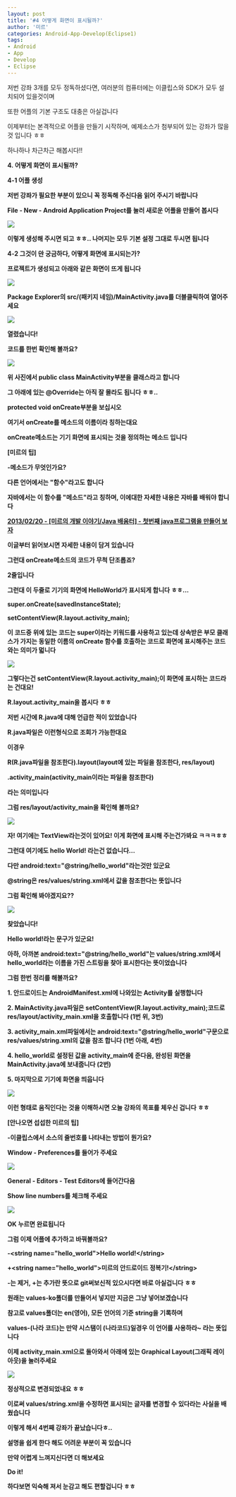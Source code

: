 ```yaml
---
layout: post
title: '#4 어떻게 화면이 표시될까?'
author: '미르'
categories: Android-App-Develop(Eclipse1)
tags:
- Android
- App
- Develop
- Eclipse
---
```



<script> location.href='https://cafe.naver.com/develoid/286273' ; </script>

<p>저번 강좌 3개를 모두 정독하셨다면, 여러분의 컴퓨터에는 이클립스와 SDK가 모두 설치되어 있을것이며</p><p>또한 어플의 기본 구조도 대충은 아실겁니다</p><p>이제부터는 본격적으로 어플을 만들기 시작하며, 예제소스가 첨부되어 있는 강좌가 많을것 입니다 ㅎㅎ</p><p>하나하나 차근차근 해봅시다!!</p><p><b></p><p><span><b>4.&nbsp;</b></span><span><b>어떻게 화면이 표시될까?</b></span></p><p><span>4-1 어플 생성</span></p><p>저번 강좌가 필요한 부분이 있으니 꼭 정독해 주신다음 읽어 주시기 바랍니다</p><p><b></p><p>File - New - Android Application Project를 눌러 새로운 어플을 만들어 봅시다</p><p><b></p><p><img src="https://dthumb-phinf.pstatic.net/?src=%22http%3A%2F%2Fcfile8.uf.tistory.com%2Fimage%2F2735944251F8D03D2C07DA%22&amp;type=cafe_wa740"></p><p>이렇게 생성해 주시면 되고 ㅎㅎ.. 나머지는 모두 기본 설정 그대로 두시면 됩니다</p><p><b></p><p><b></p><p><span>4-2 그것이&nbsp;<strike>안</strike>&nbsp;궁금하다, 어떻게 화면에 표시되는가?</span></p><p>프로젝트가 생성되고 아래와 같은 화면이 뜨게 됩니다</p><p><img src="https://dthumb-phinf.pstatic.net/?src=%22http%3A%2F%2Fcfile22.uf.tistory.com%2Fimage%2F267AFF4351F8D06334D701%22&amp;type=cafe_wa740"></p><p>Package Explorer의 src/(패키지 네임)/MainActivity.java를 더블클릭하여 열어주세요</p><p><img src="https://dthumb-phinf.pstatic.net/?src=%22http%3A%2F%2Fcfile7.uf.tistory.com%2Fimage%2F2302A44351F8D06334CC26%22&amp;type=cafe_wa740"></p><p>열렸습니다!</p><p>코드를 한번 확인해 볼까요?</p><p><img src="https://dthumb-phinf.pstatic.net/?src=%22http%3A%2F%2Fcfile9.uf.tistory.com%2Fimage%2F23239E4351F8D0641722EB%22&amp;type=cafe_wa740"></p><p>위 사진에서 public class MainActivity부분을 클래스라고 합니다</p><p>그 아래에 있는 @Override는 아직 잘 몰라도 됩니다 ㅎㅎ..</p><p>protected void onCreate부분을 보십시오</p><p></p><p>여기서 onCreate를 메소드의 이름이라 칭하는대요</p><p>onCreate메소드는 기기 화면에 표시되는 것을 정의하는 메소드 입니다</p><p><b></p><div><p>[미르의 팁]</p><p>-메소드가 무엇인가요?<b></p><p>다른 언어에서는 "함수"라고도 합니다</p><p>자바에서는 이 함수를 "메소드"라고 칭하며, 이에대한 자세한 내용은 자바를 배워야 합니다</p><p><b></p><p><a href="http://whdghks913.tistory.com/148">2013/02/20 - [미르의 개발 이야기/Java 배움터] - 첫번째 java프로그램을 만들어 보자</a></p><p><b></p><p>이글부터 읽어보시면 자세한 내용이 담겨 있습니다<b></p></div><p><b></p><p>그런대 onCreate메소드의 코드가 무척 단조롭죠?</p><p>2줄입니다<b></p><p>그런대 이 두줄로 기기의 화면에 HelloWorld가 표시되게 합니다 ㅎㅎ...</p><p><b></p><div><p>super.onCreate(savedInstanceState);</p><p>setContentView(R.layout.activity_main);<b></p></div><p>이 코드중 위에 있는 코드는 super이라는 키워드를 사용하고 있는데 상속받은 부모 클래스가 가지는 동일한 이름의 onCreate 함수를 호출하는 코드로 화면에 표시해주는 코드와는 의미가 멃니다<b></p><p><img src="https://dthumb-phinf.pstatic.net/?src=%22http%3A%2F%2Fcfile5.uf.tistory.com%2Fimage%2F26731B4551F8D2A114974F%22&amp;type=cafe_wa740"></p><p><b></p><p>그렇다는건 setContentView(<span>R.layout.activity_main</span><span>);이 화면에 표시하는 코드라는 건대요!</span></p><p>R.layout.activity_main을 봅시다 ㅎㅎ</p><p>저번 시간에 R.java에 대해 언급한 적이 있었습니다</p><p>R.java파일은 이런형식으로 조회가 가능한대요</p><p><b></p><p>이경우</p><div><p>R(R.java파일을 참조한다).layout(layout에 있는 파일을 참조한다, res/layout)</p><p>.activity_main(activity_main이라는 파일을 참조한다)</p></div><p>라는 의미입니다</p><p><b></p><p>그럼 res/layout/activity_main을 확인해 볼까요?</p><p><b></p><p><b></p><p><img src="https://dthumb-phinf.pstatic.net/?src=%22http%3A%2F%2Fcfile2.uf.tistory.com%2Fimage%2F2415A44B51F8D38512BEB2%22&amp;type=cafe_wa740"></p><p>자! 여기에는 TextView라는것이 있어요! 이게 화면에 표시해 주는건가봐요 ㅋㅋㅋㅎㅎ<b></p><p>그런대 여기에도 hello World! 라는건 없습니다...</p><p>다만&nbsp;android:text="@string/hello_world"라는것만 있군요</p><p><b></p><p>@string은 res/values/string.xml에서 값을 참조한다는 뜻입니다</p><p>그럼 확인해 봐야겠지요??</p><p><b></p><p><img src="https://dthumb-phinf.pstatic.net/?src=%22http%3A%2F%2Fcfile21.uf.tistory.com%2Fimage%2F240FC44751F8D43705F717%22&amp;type=cafe_wa740"></p><p>찾았습니다!</p><p>Hello world!라는 문구가 있군요!</p><p><span>아하, 아까본 android:text="@string/hello_world"는 values/string.xml에서 hello_world라는 이름을 가진 스트링을 찾아 표시한다는 뜻이었습니다</span></p><p><span><b></span></p><p><span>그럼 한번 정리를 해볼까요?</span></p><p><b></p><p></p><p>1. 안드로이드는 AndroidManifest.xml에 나와있는 Activity를 실행합니다<b></p><p>2. MainActivity.java파일은&nbsp;setContentView(R.layout.activity_main);코드로 res/layout/<span>activity_main.xml을 호출합니다 (1번 위, 3번)</span></p><p><span>3. activity_main.xml파일에서는 android:text="@string/hello_world"구문으로 res/values/string.xml의 값을 참조&nbsp;합니다 (1번 아래, 4번)</span></p><p>4. hello_world로 설정된 값을 activity_main에 준다음, 완성된 화면을 MainActivity.java에 보내줍니다 (2번)</p><p>5. 마지막으로 기기에 화면을 띄웁니다</p><p><b></p><p><img src="https://dthumb-phinf.pstatic.net/?src=%22http%3A%2F%2Fcfile21.uf.tistory.com%2Fimage%2F241D364051F8D68319ED1E%22&amp;type=cafe_wa740"></p><p>이런 형태로 움직인다는 것을 이해하시면 오늘 강좌의 목표를 체우신 겁니다 ㅎㅎ<b></p><p><b></p><div><p>[안나오면 섭섭한 미르의 팁]</p><p>-이클립스에서 소스의 줄번호를 나타내는 방법이 뭔가요?<b></p><p>Window - Preferences를 들어가 주세요</p><p><img src="https://dthumb-phinf.pstatic.net/?src=%22http%3A%2F%2Fcfile26.uf.tistory.com%2Fimage%2F2675463751F8D9AE1BE8F6%22&amp;type=cafe_wa740"></p><p>General - Editors - Test Editors에 들어간다음</p><p>Show line numbers를 체크해 주세요</p><p><img src="https://dthumb-phinf.pstatic.net/?src=%22http%3A%2F%2Fcfile29.uf.tistory.com%2Fimage%2F222CD73651F8D9120BD22C%22&amp;type=cafe_wa740"></p><p>OK 누르면 완료됩니다</p></div><p><b></p><p><b></p><p>그럼 이제 어플에 추가하고 바꿔볼까요?</p><p><b></p><div><p>-&lt;string name="hello_world"&gt;Hello world!&lt;/string&gt;</p><p>+&lt;string name="hello_world"&gt;미르의 안드로이드 정복기!&lt;/string&gt;<b></p></div><p><b></p><p>-는 제거, +는 추가란 뜻으로 git써보신적 있으시다면 바로 아실겁니다 ㅎㅎ</p><p><b></p><p>원래는 values-ko폴더를 만들어서 넣지만 지금은 그냥 넣어보겠습니다</p><p>참고로 values폴더는 en(영어), 모든 언어의 기준 string을 기록하며</p><p>values-(나라 코드)는 만약 시스탬이 (나라코드)일경우 이 언어를 사용하라~ 라는 뜻입니다</p><p><b></p><p>이제 activity_main.xml으로 돌아와서 아래에 있는 Graphical Layout(그래픽 레이아웃)을 눌러주세요</p><p><img src="https://dthumb-phinf.pstatic.net/?src=%22http%3A%2F%2Fcfile26.uf.tistory.com%2Fimage%2F240ABF3551F8DAA8303A6E%22&amp;type=cafe_wa740"></p><p>정상적으로 변경되었내요 ㅎㅎ</p><p><b></p><p>이로써 values/string.xml을 수정하면 표시되는 글자를 변경할 수 있다라는 사실을 배웠습니다</p><p><b></p><p><b></p><p>이렇게 해서 4번째 강좌가 끝났습니다ㅎ..</p><p>설명을 쉽게 한다 해도 어려운 부분이 꼭 있습니다</p><p>만약 어렵게 느껴지신다면 더 해보세요</p><p>Do it!</p><p>하다보면 익숙해 져서 눈감고 해도 편할겁니다 ㅎㅎ</p>
